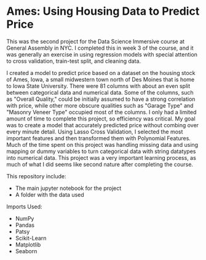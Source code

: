 # Ames: Using Housing Data to Predict Price

This was the second project for the Data Science Immersive course at General Assembly in NYC. I completed this in week 3 of the course, and it was generally an exercise in using regression models with special attention to cross validation,  train-test split, and cleaning data.  

 I created a model to predict price based on a dataset on the housing stock of Ames, Iowa, a small midwestern town north of Des Moines that is home to Iowa State University. There were 81 columns with about an even split between categorical data and numerical data. Some of the columns, such as "Overall Quality," could be initially assumed to have a strong correlation with price, while other more obscure qualities such as "Garage Type" and "Masonry Veneer Type" occupied most of the columns. I only had a limited amount of time to complete this project, so efficiency was critical. My goal was to create a model that accurately predicted price without combing over every minute detail. Using Lasso Cross Validation, I selected the most important features and then transformed them with Polynomial Features. Much of the time spent on this project was handling missing data and using mapping or dummy variables to turn categorical data with string datatypes into numerical data. This project was a very important learning process, as much of what I did seems like second nature after completing the course. 

 This repository include:
 - The main jupyter notebook for the project
 - A folder with the data used

 Imports Used:
 - NumPy
 - Pandas
 - Patsy
 - Scikit-Learn
 - Matplotlib
 - Seaborn